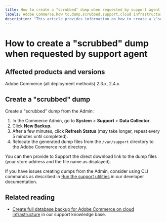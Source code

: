 ```yaml
---
title: How to create a "scrubbed" dump when requested by support agent
labels: Adobe Commerce,how to,dump,scrubbed,support,cloud infrastructure,on-premises,2.3.0,2.3.1,2.3.2,2.3.2-p2,2.3.3,2.3.3-p1,2.3.4,2.3.4-p2,2.3.5-p1,2.3.5-p2,2.3.6,2.3.6-p1,2.3.7,2.4.0,2.4.0-p1,2.4.1-p1,2.4.2,2.4.2-p1,2.3.7-p1,2.3.7-p2,2.4.1,2.4.2-p2,2.4.3,2.4.3-p1
description: "This article provides information on how to create a \"scrubbed\" dump (backup) of your database and code from the Adobe Commerce Admin when requested to provide one by an Adobe Commerce support agent. This dump excludes your media files to speed up the process and to result in a much smaller file. All sensitive data is hashed when making the database backup."
---
```


# How to create a "scrubbed" dump when requested by support agent


## Affected products and versions

Adobe Commerce (all deployment methods) 2.3.x, 2.4.x.

## Create a "scrubbed" dump

Create a "scrubbed" dump from the Admin:

1. In the Commerce Admin, go to **System** > **Support** > **Data Collector**.
1. Click **New Backup**.
1. After a few minutes, click **Refresh Status** (may take longer, repeat every 5 minutes until completed).
1. Relocate the generated dump files from the `/var/support` directory to the Adobe Commerce root directory.

You can then provide to Support the direct download link to the dump files (your store address and the file name as displayed).

If you have issues creating dumps from the Admin, consider using CLI commands as described in [Run the support utilities](https://devdocs.magento.com/guides/v2.4/config-guide/cli/config-cli-subcommands-spt-util.html) in our developer documentation.

## Related reading

* [Create full database backup for Adobe Commerce on cloud infrastructure](https://support.magento.com/hc/en-us/articles/360003254334) in our support knowledge base. 
